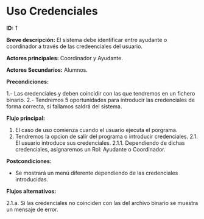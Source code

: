# Uso Credenciales

**ID:** *1*

**Breve descripción:**
El sistema debe identificar entre ayudante o coordinador a través de las credeenciales del usuario.

**Actores principales:** Coordinador y Ayudante.

**Actores Secundarios:** Alumnos.

**Precondiciones:**
 
1.- Las credenciales y deben coincidir con las que tendremos en un fichero binario. 
2.- Tendremos 5 oportunidades para introducir las credenciales de forma correcta, si fallamos saldrá del sistema.

**Flujo principal:**

1. El caso de uso comienza cuando el usuario ejecuta el porgrama.
2. Tendremos la opcion de salir del programa o introducir credenciales.
 2.1. El usuario introduce sus credenciales.
 2.1.1. Dependiendo de dichas credenciales, asignaremos un Rol: Ayudante o Coordinador.

**Postcondiciones:**

* Se mostrará un menú diferente dependiendo de las credenciales introducidas. 

**Flujos alternativos:**

2.1.a. Si las credenciales no coinciden con las del archivo binario se muestra un mensaje de error.
